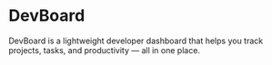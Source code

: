 # DevBoard
DevBoard is a lightweight developer dashboard that helps you track projects, tasks, and productivity — all in one place.
